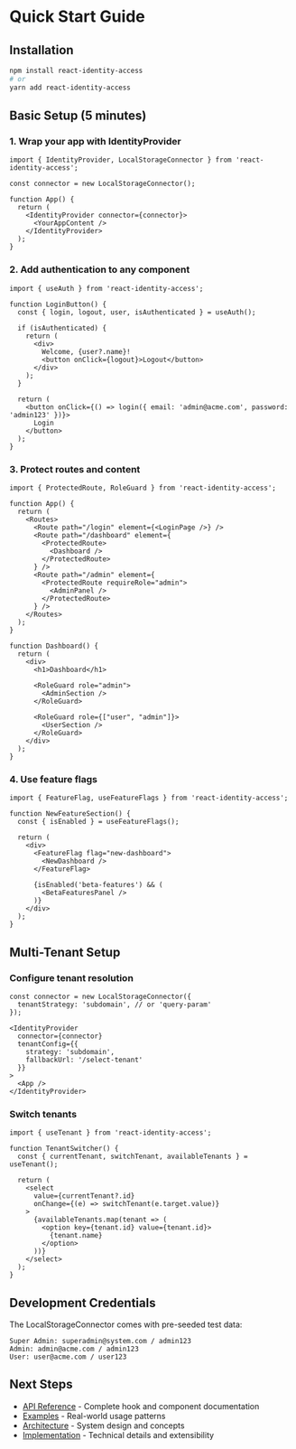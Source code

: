 # Quick Start Guide

## Installation

```bash
npm install react-identity-access
# or
yarn add react-identity-access
```

## Basic Setup (5 minutes)

### 1. Wrap your app with IdentityProvider

```tsx
import { IdentityProvider, LocalStorageConnector } from 'react-identity-access';

const connector = new LocalStorageConnector();

function App() {
  return (
    <IdentityProvider connector={connector}>
      <YourAppContent />
    </IdentityProvider>
  );
}
```

### 2. Add authentication to any component

```tsx
import { useAuth } from 'react-identity-access';

function LoginButton() {
  const { login, logout, user, isAuthenticated } = useAuth();

  if (isAuthenticated) {
    return (
      <div>
        Welcome, {user?.name}!
        <button onClick={logout}>Logout</button>
      </div>
    );
  }

  return (
    <button onClick={() => login({ email: 'admin@acme.com', password: 'admin123' })}>
      Login
    </button>
  );
}
```

### 3. Protect routes and content

```tsx
import { ProtectedRoute, RoleGuard } from 'react-identity-access';

function App() {
  return (
    <Routes>
      <Route path="/login" element={<LoginPage />} />
      <Route path="/dashboard" element={
        <ProtectedRoute>
          <Dashboard />
        </ProtectedRoute>
      } />
      <Route path="/admin" element={
        <ProtectedRoute requireRole="admin">
          <AdminPanel />
        </ProtectedRoute>
      } />
    </Routes>
  );
}

function Dashboard() {
  return (
    <div>
      <h1>Dashboard</h1>
      
      <RoleGuard role="admin">
        <AdminSection />
      </RoleGuard>
      
      <RoleGuard role={["user", "admin"]}>
        <UserSection />
      </RoleGuard>
    </div>
  );
}
```

### 4. Use feature flags

```tsx
import { FeatureFlag, useFeatureFlags } from 'react-identity-access';

function NewFeatureSection() {
  const { isEnabled } = useFeatureFlags();

  return (
    <div>
      <FeatureFlag flag="new-dashboard">
        <NewDashboard />
      </FeatureFlag>
      
      {isEnabled('beta-features') && (
        <BetaFeaturesPanel />
      )}
    </div>
  );
}
```

## Multi-Tenant Setup

### Configure tenant resolution

```tsx
const connector = new LocalStorageConnector({
  tenantStrategy: 'subdomain', // or 'query-param'
});

<IdentityProvider 
  connector={connector}
  tenantConfig={{
    strategy: 'subdomain',
    fallbackUrl: '/select-tenant'
  }}
>
  <App />
</IdentityProvider>
```

### Switch tenants

```tsx
import { useTenant } from 'react-identity-access';

function TenantSwitcher() {
  const { currentTenant, switchTenant, availableTenants } = useTenant();

  return (
    <select 
      value={currentTenant?.id} 
      onChange={(e) => switchTenant(e.target.value)}
    >
      {availableTenants.map(tenant => (
        <option key={tenant.id} value={tenant.id}>
          {tenant.name}
        </option>
      ))}
    </select>
  );
}
```

## Development Credentials

The LocalStorageConnector comes with pre-seeded test data:

```
Super Admin: superadmin@system.com / admin123
Admin: admin@acme.com / admin123  
User: user@acme.com / user123
```

## Next Steps

- [API Reference](./API_REFERENCE.md) - Complete hook and component documentation
- [Examples](./EXAMPLES.md) - Real-world usage patterns
- [Architecture](./ARCHITECTURE.md) - System design and concepts
- [Implementation](./IMPLEMENTATION.md) - Technical details and extensibility
